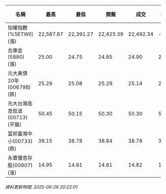 | 名稱 | 最高 | 最低 | 開盤 | 成交 | 均價 | 成交金額(億) | 昨收 | 漲跌幅 | 漲跌 | 總量 | 昨量 | 振幅 |
| -------- | -------- | -------- | -------- |-------- | -------- | -------- |-------- |-------- |-------- | -------- | -------- |-------- |
|加權指數(%5ETWII) (漲)|22,587.67|22,391.27|22,425.39|22,492.34|-|3,890.61|22,430.61|0.28%|61.73|6,316,076|0|0.88%|
|合庫金(5880) (漲)|25.00|24.75|24.85|24.90|24.91|3.16|24.85|0.20%|0.05|12,669|11,476|1.01%|
|元大美債20年(00679B) (跌)|25.29|25.08|25.29|25.14|25.15|14.54|25.29|0.59%|0.15|57,804|36,490|0.83%|
|元大台灣高息低波(00713) (平盤)|50.45|50.15|50.30|50.30|50.29|3.05|50.30|0.00%|0.00|6,070|8,434|0.60%|
|富邦臺灣中小(00733) (跌)|39.15|38.78|38.84|38.78|38.98|0.443|38.80|0.05%|0.02|1,137|534|0.95%|
|永豐優息存股(00907) (漲)|14.95|14.81|14.81|14.82|14.88|0.296|14.81|0.07%|0.01|1,987|2,195|0.95%|
###### 資料更新時間: 2025-06-26 20:22:01